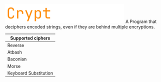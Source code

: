 <img src="https://github.com/fosterchild1/Cryptographer/blob/master/resources/text.png" width="381" height="61">
A Program that deciphers encoded strings, even if they are behind multiple encryptions.

| <b>Supported ciphers</b> |
| ---  |
| Reverse |
| Atbash |
| Baconian |
| Morse |
| Keyboard Substitution |

